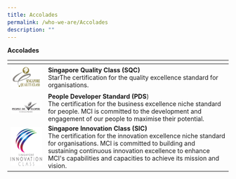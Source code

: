 ```yaml
---
title: Accolades
permalink: /who-we-are/Accolades
description: ""
---
```

**Accolades**

| <!-- -->    | <!-- -->    |
|-------------|-------------|
| ![Alt text for image on Isomer site](/images/SGQualityClass.png)   | **Singapore Quality Class (SQC)**<br /> StarThe certification for the quality excellence standard for organisations.         |
| ![Alt text for image on Isomer site](/images/PeopleDeveloper.png)       | **People Developer Standard (PDS**) <br /> The certification for the business excellence niche standard for people. MCI is committed to the development and engagement of our people to maximise their potential.       |
| ![Alt text for image on Isomer site](/images/SGInnovationClass.png)   | **Singapore Innovation Class (SIC)**<br /> The certification for the innovation excellence niche standard for organisations. MCI is committed to building and sustaining continuous innovation excellence to enhance MCI's capabilities and capacities to achieve its mission and vision.      |






